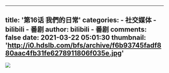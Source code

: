 
---
title: '第16话 我們的日常'
categories: 
    - 社交媒体
    - bilibili - 番剧
author: bilibili - 番剧
comments: false
date: 2021-03-22 05:01:30
thumbnail: 'http://i0.hdslb.com/bfs/archive/f6b93745fadf880aac4fb31fe6278911806f035e.jpg'
---

<div>   
<img src="http://i0.hdslb.com/bfs/archive/f6b93745fadf880aac4fb31fe6278911806f035e.jpg" referrerpolicy="no-referrer">  
</div>
            